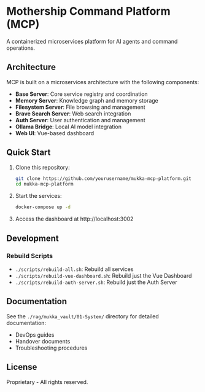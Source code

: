 # Mothership Command Platform (MCP)

A containerized microservices platform for AI agents and command operations.

## Architecture

MCP is built on a microservices architecture with the following components:

- **Base Server**: Core service registry and coordination
- **Memory Server**: Knowledge graph and memory storage
- **Filesystem Server**: File browsing and management  
- **Brave Search Server**: Web search integration
- **Auth Server**: User authentication and management
- **Ollama Bridge**: Local AI model integration
- **Web UI**: Vue-based dashboard

## Quick Start

1. Clone this repository:
   ```bash
   git clone https://github.com/yourusername/mukka-mcp-platform.git
   cd mukka-mcp-platform
   ```

2. Start the services:
   ```bash
   docker-compose up -d
   ```

3. Access the dashboard at http://localhost:3002

## Development

### Rebuild Scripts

- `./scripts/rebuild-all.sh`: Rebuild all services
- `./scripts/rebuild-vue-dashboard.sh`: Rebuild just the Vue Dashboard
- `./scripts/rebuild-auth-server.sh`: Rebuild just the Auth Server

## Documentation

See the `./rag/mukka_vault/01-System/` directory for detailed documentation:

- DevOps guides
- Handover documents
- Troubleshooting procedures

## License

Proprietary - All rights reserved.
